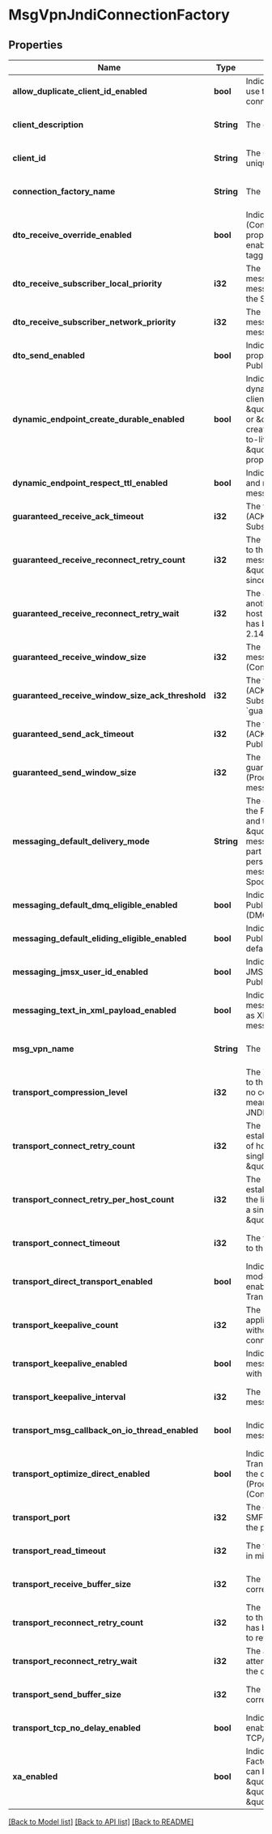 # MsgVpnJndiConnectionFactory

## Properties
Name | Type | Description | Notes
------------ | ------------- | ------------- | -------------
**allow_duplicate_client_id_enabled** | **bool** | Indicates whether new JMS connections can use the same Client identifier (ID) as an existing connection. | [optional] [default to null]
**client_description** | **String** | The description of the Client. | [optional] [default to null]
**client_id** | **String** | The Client identifier (ID). If not specified, a unique value for it will be generated. | [optional] [default to null]
**connection_factory_name** | **String** | The name of the JMS Connection Factory. | [optional] [default to null]
**dto_receive_override_enabled** | **bool** | Indicates whether overriding by the Subscriber (Consumer) of the deliver-to-one (DTO) property on messages is enabled. When enabled, the Subscriber can receive all DTO tagged messages. | [optional] [default to null]
**dto_receive_subscriber_local_priority** | **i32** | The priority for receiving deliver-to-one (DTO) messages by the Subscriber (Consumer) if the messages are published on the local broker that the Subscriber is directly connected to. | [optional] [default to null]
**dto_receive_subscriber_network_priority** | **i32** | The priority for receiving deliver-to-one (DTO) messages by the Subscriber (Consumer) if the messages are published on a remote broker. | [optional] [default to null]
**dto_send_enabled** | **bool** | Indicates whether the deliver-to-one (DTO) property is enabled on messages sent by the Publisher (Producer). | [optional] [default to null]
**dynamic_endpoint_create_durable_enabled** | **bool** | Indicates whether a durable endpoint will be dynamically created on the broker when the client calls \&quot;Session.createDurableSubscriber()\&quot; or \&quot;Session.createQueue()\&quot;. The created endpoint respects the message time-to-live (TTL) according to the \&quot;dynamicEndpointRespectTtlEnabled\&quot; property. | [optional] [default to null]
**dynamic_endpoint_respect_ttl_enabled** | **bool** | Indicates whether dynamically created durable and non-durable endpoints respect the message time-to-live (TTL) property. | [optional] [default to null]
**guaranteed_receive_ack_timeout** | **i32** | The timeout for sending the acknowledgement (ACK) for guaranteed messages received by the Subscriber (Consumer), in milliseconds. | [optional] [default to null]
**guaranteed_receive_reconnect_retry_count** | **i32** | The maximum number of attempts to reconnect to the host or list of hosts after the guaranteed  messaging connection has been lost. The value \&quot;-1\&quot; means to retry forever. Available since 2.14. | [optional] [default to null]
**guaranteed_receive_reconnect_retry_wait** | **i32** | The amount of time to wait before making another attempt to connect or reconnect to the host after the guaranteed messaging connection has been lost, in milliseconds. Available since 2.14. | [optional] [default to null]
**guaranteed_receive_window_size** | **i32** | The size of the window for guaranteed messages received by the Subscriber (Consumer), in messages. | [optional] [default to null]
**guaranteed_receive_window_size_ack_threshold** | **i32** | The threshold for sending the acknowledgement (ACK) for guaranteed messages received by the Subscriber (Consumer) as a percentage of &#x60;guaranteedReceiveWindowSize&#x60;. | [optional] [default to null]
**guaranteed_send_ack_timeout** | **i32** | The timeout for receiving the acknowledgement (ACK) for guaranteed messages sent by the Publisher (Producer), in milliseconds. | [optional] [default to null]
**guaranteed_send_window_size** | **i32** | The size of the window for non-persistent guaranteed messages sent by the Publisher (Producer), in messages. For persistent messages the window size is fixed at 1. | [optional] [default to null]
**messaging_default_delivery_mode** | **String** | The default delivery mode for messages sent by the Publisher (Producer). The allowed values and their meaning are:  &lt;pre&gt; \&quot;persistent\&quot; - The broker spools messages (persists in the Message Spool) as part of the send operation. \&quot;non-persistent\&quot; - The broker does not spool messages (does not persist in the Message Spool) as part of the send operation. &lt;/pre&gt;  | [optional] [default to null]
**messaging_default_dmq_eligible_enabled** | **bool** | Indicates whether messages sent by the Publisher (Producer) are Dead Message Queue (DMQ) eligible by default. | [optional] [default to null]
**messaging_default_eliding_eligible_enabled** | **bool** | Indicates whether messages sent by the Publisher (Producer) are Eliding eligible by default. | [optional] [default to null]
**messaging_jmsx_user_id_enabled** | **bool** | Indicates whether to include (add or replace) the JMSXUserID property in messages sent by the Publisher (Producer). | [optional] [default to null]
**messaging_text_in_xml_payload_enabled** | **bool** | Indicates whether encoding of JMS text messages in Publisher (Producer) messages is as XML payload. When disabled, JMS text messages are encoded as a binary attachment. | [optional] [default to null]
**msg_vpn_name** | **String** | The name of the Message VPN. | [optional] [default to null]
**transport_compression_level** | **i32** | The ZLIB compression level for the connection to the broker. The value \&quot;0\&quot; means no compression, and the value \&quot;-1\&quot; means the compression level is specified in the JNDI Properties file. | [optional] [default to null]
**transport_connect_retry_count** | **i32** | The maximum number of retry attempts to establish an initial connection to the host or list of hosts. The value \&quot;0\&quot; means a single attempt (no retries), and the value \&quot;-1\&quot; means to retry forever. | [optional] [default to null]
**transport_connect_retry_per_host_count** | **i32** | The maximum number of retry attempts to establish an initial connection to each host on the list of hosts. The value \&quot;0\&quot; means a single attempt (no retries), and the value \&quot;-1\&quot; means to retry forever. | [optional] [default to null]
**transport_connect_timeout** | **i32** | The timeout for establishing an initial connection to the broker, in milliseconds. | [optional] [default to null]
**transport_direct_transport_enabled** | **bool** | Indicates whether usage of the Direct Transport mode for sending non-persistent messages is enabled. When disabled, the Guaranteed Transport mode is used. | [optional] [default to null]
**transport_keepalive_count** | **i32** | The maximum number of consecutive application-level keepalive messages sent without the broker response before the connection to the broker is closed. | [optional] [default to null]
**transport_keepalive_enabled** | **bool** | Indicates whether application-level keepalive messages are used to maintain a connection with the Router. | [optional] [default to null]
**transport_keepalive_interval** | **i32** | The interval between application-level keepalive messages, in milliseconds. | [optional] [default to null]
**transport_msg_callback_on_io_thread_enabled** | **bool** | Indicates whether delivery of asynchronous messages is done directly from the I/O thread. | [optional] [default to null]
**transport_optimize_direct_enabled** | **bool** | Indicates whether optimization for the Direct Transport delivery mode is enabled. If enabled, the client application is limited to one Publisher (Producer) and one non-durable Subscriber (Consumer). | [optional] [default to null]
**transport_port** | **i32** | The connection port number on the broker for SMF clients. The value \&quot;-1\&quot; means the port is specified in the JNDI Properties file. | [optional] [default to null]
**transport_read_timeout** | **i32** | The timeout for reading a reply from the broker, in milliseconds. | [optional] [default to null]
**transport_receive_buffer_size** | **i32** | The size of the receive socket buffer, in bytes. It corresponds to the SO_RCVBUF socket option. | [optional] [default to null]
**transport_reconnect_retry_count** | **i32** | The maximum number of attempts to reconnect to the host or list of hosts after the connection has been lost. The value \&quot;-1\&quot; means to retry forever. | [optional] [default to null]
**transport_reconnect_retry_wait** | **i32** | The amount of time before making another attempt to connect or reconnect to the host after the connection has been lost, in milliseconds. | [optional] [default to null]
**transport_send_buffer_size** | **i32** | The size of the send socket buffer, in bytes. It corresponds to the SO_SNDBUF socket option. | [optional] [default to null]
**transport_tcp_no_delay_enabled** | **bool** | Indicates whether the TCP_NODELAY option is enabled, which disables Nagle&#39;s algorithm for TCP/IP congestion control (RFC 896). | [optional] [default to null]
**xa_enabled** | **bool** | Indicates whether this is an XA Connection Factory. When enabled, the Connection Factory can be cast to \&quot;XAConnectionFactory\&quot;, \&quot;XAQueueConnectionFactory\&quot; or \&quot;XATopicConnectionFactory\&quot;. | [optional] [default to null]

[[Back to Model list]](../README.md#documentation-for-models) [[Back to API list]](../README.md#documentation-for-api-endpoints) [[Back to README]](../README.md)


